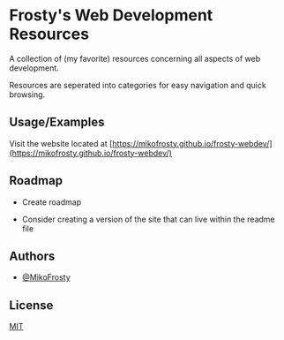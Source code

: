 
# Frosty's Web Development Resources

A collection of (my favorite) resources concerning all aspects of web development.

Resources are seperated into categories for easy navigation and quick browsing.


## Usage/Examples

Visit the website located at [https://mikofrosty.github.io/frosty-webdev/](https://mikofrosty.github.io/frosty-webdev/)


## Roadmap

- Create roadmap

- Consider creating a version of the site that can live within the readme file
## Authors

- [@MikoFrosty](https://www.github.com/MikoFrosty)


## License

[MIT](https://choosealicense.com/licenses/mit/)

